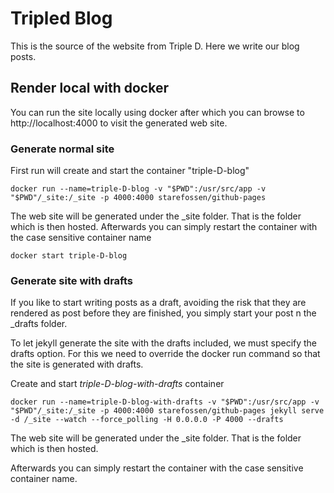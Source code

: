 # Tripled Blog

This is the source of the website from Triple D. Here we write our blog posts.

## Render local with docker

You can run the site locally using docker after which you can browse to http://localhost:4000 to visit the generated web site.

### Generate normal site

First run will create and start the container "triple-D-blog"

 ```docker
 docker run --name=triple-D-blog -v "$PWD":/usr/src/app -v "$PWD"/_site:/_site -p 4000:4000 starefossen/github-pages
 ```
 
The web site will be generated under the _site folder. That is the folder which is then hosted. 
Afterwards you can simply restart the container with the case sensitive container name
 
```docker
docker start triple-D-blog

``` 
### Generate site with drafts
 
If you like to start writing posts as a draft, avoiding the risk that they are rendered as post before they are finished, you simply start your post n the _drafts folder. 

To let jekyll generate the site with the drafts included, we must specify the drafts option. For this we need to override the docker run command so that the site is generated with drafts.


Create and start *triple-D-blog-with-drafts* container

 ```docker
 docker run --name=triple-D-blog-with-drafts -v "$PWD":/usr/src/app -v "$PWD"/_site:/_site -p 4000:4000 starefossen/github-pages jekyll serve -d /_site --watch --force_polling -H 0.0.0.0 -P 4000 --drafts
 ```
 The web site will be generated under the _site folder. That is the folder which is then hosted. 
 
 Afterwards you can simply restart the container with the case sensitive container name. 
 
